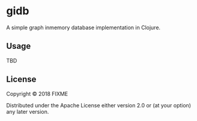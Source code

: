 # gidb

A simple graph inmemory database implementation in Clojure.

## Usage

TBD

## License

Copyright © 2018 FIXME

Distributed under the Apache License either version 2.0 or (at
your option) any later version.
